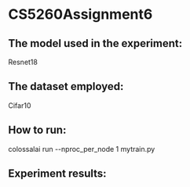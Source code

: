 # CS5260Assignment6

## The model used in the experiment: 
Resnet18
## The dataset employed: 
Cifar10
## How to run: 
colossalai run --nproc_per_node 1 mytrain.py
## Experiment results:

